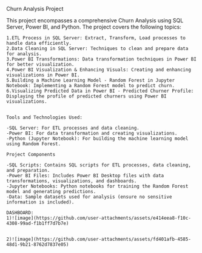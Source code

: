 Churn Analysis Project

This project encompasses a comprehensive Churn Analysis using SQL Server, Power BI, and Python. The project covers the following topics:

    1.ETL Process in SQL Server: Extract, Transform, Load processes to handle data efficiently.
    2.Data Cleaning in SQL Server: Techniques to clean and prepare data for analysis.
    3.Power BI Transformations: Data transformation techniques in Power BI for better visualization.
    4.Power BI Visualization & Enhancing Visuals: Creating and enhancing visualizations in Power BI.
    5.Building a Machine Learning Model - Random Forest in Jupyter Notebook: Implementing a Random Forest model to predict churn.
    6.Visualizing Predicted Data in Power BI - Predicted Churner Profile: Displaying the profile of predicted churners using Power BI visualizations.


    Tools and Technologies Used:

    -SQL Server: For ETL processes and data cleaning.
    -Power BI: For data transformation and creating visualizations.
    -Python (Jupyter Notebook): For building the machine learning model using Random Forest.

    Project Components

    -SQL Scripts: Contains SQL scripts for ETL processes, data cleaning, and preparation.
    -Power BI Files: Includes Power BI Desktop files with data transformations, visualizations, and dashboards.
    -Jupyter Notebooks: Python notebooks for training the Random Forest model and generating predictions.
    -Data: Sample datasets used for analysis (ensure no sensitive information is included).

    DASHBOARD:
    1)![image](https://github.com/user-attachments/assets/e414eea8-f10c-4308-99ad-f1b1ff7d7b7e)


    2)![image](https://github.com/user-attachments/assets/fd401afb-4585-48d1-9b21-8762d7837e05)

